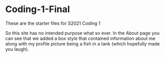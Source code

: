 # Coding-1-Final
 These are the starter files for S2021 Coding 1

So this site has no intended purpose what so ever. In the About page you can see that we added a box style that contained information about me along with my profile picture being a fish in a tank (which hopefully made you laugh). 
